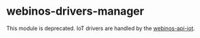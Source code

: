 webinos-drivers-manager
===================


This module is deprecated. IoT drivers are handled by the [webinos-api-iot](https://github.com/webinos/webinos-api-iot).
